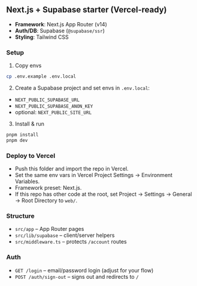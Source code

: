  ## Next.js + Supabase starter (Vercel-ready)
 
 - **Framework**: Next.js App Router (v14)
 - **Auth/DB**: Supabase (`@supabase/ssr`)
 - **Styling**: Tailwind CSS
 
 ### Setup
 1. Copy envs
 
 ```bash
 cp .env.example .env.local
 ```
 
 2. Create a Supabase project and set envs in `.env.local`:
 - `NEXT_PUBLIC_SUPABASE_URL`
 - `NEXT_PUBLIC_SUPABASE_ANON_KEY`
 - optional: `NEXT_PUBLIC_SITE_URL`
 
 3. Install & run
 
 ```bash
 pnpm install
 pnpm dev
 ```
 
 ### Deploy to Vercel
 - Push this folder and import the repo in Vercel.
 - Set the same env vars in Vercel Project Settings → Environment Variables.
 - Framework preset: Next.js.
 - If this repo has other code at the root, set Project → Settings → General → Root Directory to `web/`.
 
 ### Structure
 - `src/app` – App Router pages
 - `src/lib/supabase` – client/server helpers
 - `src/middleware.ts` – protects `/account` routes
 
 ### Auth
 - `GET /login` – email/password login (adjust for your flow)
 - `POST /auth/sign-out` – signs out and redirects to `/`
